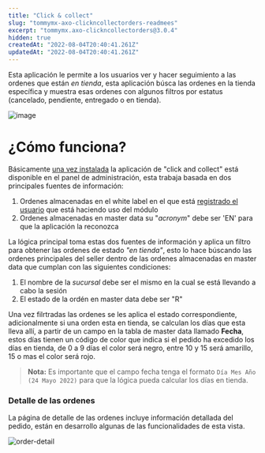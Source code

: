 ```yaml
---
title: "Click & collect"
slug: "tommymx-axo-clickncollectorders-readmees"
excerpt: "tommymx.axo-clickncollectorders@3.0.4"
hidden: true
createdAt: "2022-08-04T20:40:41.261Z"
updatedAt: "2022-08-04T20:40:41.261Z"
---
```

Esta aplicación le permite a los usuarios ver y hacer seguimiento a las ordenes que están *en tienda*, esta aplicación búsca las ordenes en la tienda específica y muestra esas ordenes con algunos filtros por estatus (cancelado, pendiente, entregado o en tienda).

![image](https://user-images.githubusercontent.com/60228986/170093863-0d4d6c33-952f-453a-abf2-9e7eef358aec.png)


# ¿Cómo funciona?

Básicamente [una vez instalada]() la aplicación de "click and collect" está disponible en el panel de administración, esta trabaja basada en dos principales fuentes de información:

1. Ordenes almacenadas en el white label en el que está [registrado el usuario]() que está haciendo uso del módulo
2. Ordenes almacenadas en master data su "*acronym*" debe ser 'EN' para que la aplicación la reconozca

La lógica principal toma estas dos fuentes de información y aplica un filtro para obtener las ordenes de estado *"en tienda"*, esto lo hace búscando las ordenes principales del seller dentro de las ordenes almacenadas en master data que cumplan con las siguientes condiciones:

1. El nombre de la *sucursal* debe ser el mismo en la cual se está llevando a cabo la sesión
2. El estado de la ordén en master data debe ser "R"

Una vez filrtradas las ordenes se les aplica el estado correspondiente, adicionalmente si una orden esta en tienda, se calculan los días que esta lleva allí, a partir de un campo en la tabla de master data llamado **Fecha**, estos días tienen un código de color que indica si el pedido ha excedido los días en tienda, de 0 a 9 días el color será negro, entre 10 y 15 será amarillo, 15 o mas el color será rojo.

> **Nota:** Es importante que el campo fecha tenga el formato ```Día Mes Año (24 Mayo 2022)``` para que la lógica pueda calcular los días en tienda.

### Detalle de las ordenes

La página de detalle de las ordenes incluye información detallada del pedido, están en desarrollo algunas de las funcionalidades de esta vista.

![order-detail](https://user-images.githubusercontent.com/60228986/170093824-9475e894-b2a0-4fa9-880c-8eb0cfd4f522.png)